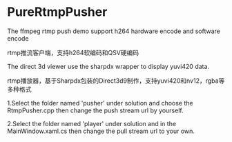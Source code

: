 # PureRtmpPusher
The ffmpeg rtmp push demo support h264 hardware encode and software encode

rtmp推流客户端，支持h264软编码和QSV硬编码

The direct 3d viewer use the sharpdx wrapper to display yuvi420 data.

rtmp播放器，基于Sharpdx包装的Direct3d9制作，支持yuvi420和nv12，rgba等多种格式

1.Select the folder named 'pusher' under solution and choose the RtmpPusher.cpp then change the push stream url by yourself.

2.Select the folder named 'player' under solution and in the MainWindow.xaml.cs then change the pull stream url to your own.
